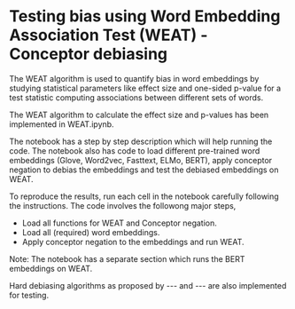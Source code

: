 # Testing bias using Word Embedding Association Test (WEAT) - Conceptor debiasing

The WEAT algorithm is used to quantify bias in word embeddings by studying statistical parameters like effect size and one-sided p-value for a test statistic computing associations between different sets of words.

The WEAT algorithm to calculate the effect size and p-values has been implemented in WEAT.ipynb. 

The notebook has a step by step description which will help running the code. 
The notebook also has code to load different pre-trained word embeddings (Glove, Word2vec, Fasttext, ELMo, BERT), apply conceptor negation to debias the embeddings and test the debiased embeddings on WEAT.

To reproduce the results, run each cell in the notebook carefully following the instructions. The code involves the followong major steps,
- Load all functions for WEAT and Conceptor negation.
- Load all (required) word embeddings.
- Apply conceptor negation to the embeddings and run WEAT.

Note: The notebook has a separate section which runs the BERT embeddings on WEAT.

Hard debiasing algorithms as proposed by --- and --- are also implemented for testing.

